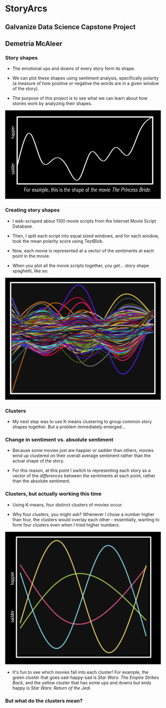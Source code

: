 # StoryArcs
## Galvanize Data Science Capstone Project
## Demetria McAleer

### Story shapes

+ The emotional ups and downs of every story form its shape.

+ We can plot these shapes using sentiment analysis, specifically polarity (a measure of how positive or negative the words are in a given window of the story).

+ The purpose of this project is to see what we can learn about how stories work by analyzing their shapes.

![alt text](https://github.com/dfmcaleer/StoryArcs/blob/master/plots/princess-bride.png)

### Creating story shapes

+ I web-scraped about 1100 movie scripts from the Internet Movie Script Database.

+ Then, I split each script into equal sized windows, and for each window, took the mean polarity score using TextBlob.

+ Now, each movie is represented at a vector of the sentiments at each point in the movie.

+ When you plot all the movie scripts together, you get... story shape spaghetti, like so:

![alt text](https://github.com/dfmcaleer/StoryArcs/blob/master/plots/all-the-movies.png "Madness!")

### Clusters

+ My next step was to use K-means clustering to group common story shapes together.  But a problem immediately emerged...

### Change in sentiment vs. absolute sentiment

+ Because some movies just are happier or sadder than others, movies wind up clustered on their overall average sentiment rather than the actual shape of the story.

+ For this reason, at this point I switch to representing each story as a vector of the *differences* between the sentiments at each point, rather than the absolute sentiment.

### Clusters, but actually working this time

+ Using K-means, four distinct clusters of movies occur.

+ Why four clusters, you might ask?  Whenever I chose a number higher than four, the clusters would overlay each other - essentially, wanting to form four clusters even when I tried higher numbers.

![alt tag](https://github.com/dfmcaleer/StoryArcs/blob/master/plots/four-clusters.png)

+ It's fun to see which movies fall into each cluster!  For example, the green cluster that goes sad-happy-sad is *Star Wars: The Empire Strikes Back*, and the yellow cluster that has some ups and downs but ends happy is *Star Wars: Return of the Jedi*.

### But what do the clusters mean?

